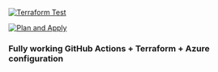 [![Terraform Test](https://github.com/tonytech83/terraform-with-ci-cd/actions/workflows/terraform-test.yml/badge.svg)](https://github.com/tonytech83/terraform-with-ci-cd/actions/workflows/terraform-test.yml)

[![Plan and Apply](https://github.com/tonytech83/terraform-with-ci-cd/actions/workflows/terraform-plan-apply.yml/badge.svg)](https://github.com/tonytech83/terraform-with-ci-cd/actions/workflows/terraform-plan-apply.yml)

### Fully working GitHub Actions + Terraform + Azure configuration 